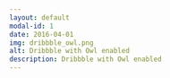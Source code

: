 ```yaml
---
layout: default
modal-id: 1
date: 2016-04-01
img: dribbble_owl.png
alt: Dribbble with Owl enabled
description: Dribbble with Owl enabled
---
```

